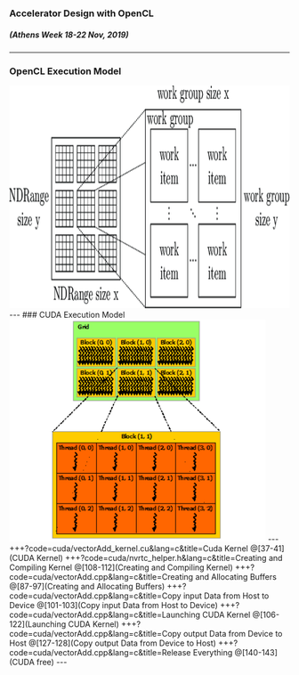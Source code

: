 ### Accelerator Design with OpenCL
##### (Athens Week 18-22 Nov, 2019) 

---
### OpenCL Execution Model
<img src="assets/OpenCL-Execution-Model.png" height="400"/>
---
### CUDA Execution Model
<img src="assets/grid-of-thread-blocks.png" height="400"/>
---
+++?code=cuda/vectorAdd_kernel.cu&lang=c&title=Cuda Kernel
@[37-41](CUDA Kernel)
+++?code=cuda/nvrtc_helper.h&lang=c&title=Creating and Compiling Kernel
@[108-112](Creating and Compiling Kernel)
+++?code=cuda/vectorAdd.cpp&lang=c&title=Creating and Allocating Buffers
@[87-97](Creating and Allocating Buffers)
+++?code=cuda/vectorAdd.cpp&lang=c&title=Copy input Data from Host to Device
@[101-103](Copy input Data from Host to Device)
+++?code=cuda/vectorAdd.cpp&lang=c&title=Launching CUDA Kernel
@[106-122](Launching CUDA Kernel)
+++?code=cuda/vectorAdd.cpp&lang=c&title=Copy output Data from Device to Host
@[127-128](Copy output Data from Device to Host)
+++?code=cuda/vectorAdd.cpp&lang=c&title=Release Everything
@[140-143](CUDA free)
---
